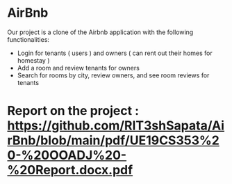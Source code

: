 # AirBnb
Our project is a clone of the Airbnb application with the following functionalities:
- Login for tenants ( users ) and owners ( can rent out their homes for homestay ) 
- Add a room and review tenants for owners
- Search for rooms by city, review owners, and see room reviews for tenants

# Report on the project : https://github.com/RIT3shSapata/AirBnb/blob/main/pdf/UE19CS353%20-%20OOADJ%20-%20Report.docx.pdf
